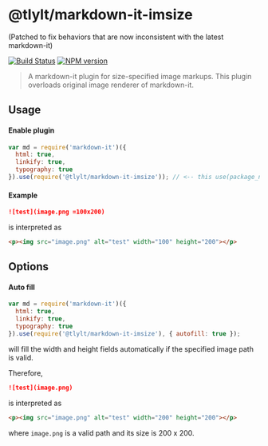 # @tlylt/markdown-it-imsize
(Patched to fix behaviors that are now inconsistent with the latest markdown-it)

[![Build Status](https://travis-ci.org/tlylt/markdown-it-imsize.svg?branch=master)](https://travis-ci.org/tlylt/markdown-it-imsize)
[![NPM version](https://img.shields.io/npm/v/@tlylt/markdown-it-imsize.svg?style=flat)](https://www.npmjs.org/package/@tlylt/markdown-it-imsize)

> A markdown-it plugin for size-specified image markups. This plugin overloads original image renderer of markdown-it.

## Usage

#### Enable plugin

```js
var md = require('markdown-it')({
  html: true,
  linkify: true,
  typography: true
}).use(require('@tlylt/markdown-it-imsize')); // <-- this use(package_name) is required
```

#### Example

```md
![test](image.png =100x200)
```

is interpreted as

```html
<p><img src="image.png" alt="test" width="100" height="200"></p>
```

## Options

#### Auto fill

```js
var md = require('markdown-it')({
  html: true,
  linkify: true,
  typography: true
}).use(require('@tlylt/markdown-it-imsize'), { autofill: true });
```

will fill the width and height fields automatically if the specified image path is valid.

Therefore,

```md
![test](image.png)
```

is interpreted as

```html
<p><img src="image.png" alt="test" width="200" height="200"></p>
```

where ```image.png``` is a valid path and its size is 200 x 200.

